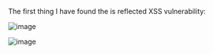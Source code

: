The first thing I have found the is reflected XSS vulnerability:

![image](https://github.com/user-attachments/assets/de0cb4e9-a7a8-4881-b6c2-a4f6842b8d98)

![image](https://github.com/user-attachments/assets/b6bb89db-dce3-41af-8ed7-c32076f34d00)
